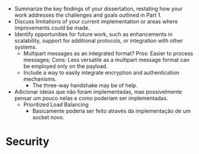 - Summarize the key findings of your dissertation, restating how your work addresses the challenges and goals outlined in Part 1.
- Discuss limitations of your current implementation or areas where improvements could be made.
- Identify opportunities for future work, such as enhancements in scalability, support for additional protocols, or integration with other systems.
	- Multipart messages as an integrated format? Pros: Easier to process messages; Cons: Less versatile as a multipart message format can be employed only on the payload.
	- Include a way to easily integrate encryption and authentication mechanisms.
		- The three-way handshake may be of help.
- Adicionar ideias que não foram implementadas, mas possivelmente pensar um pouco nelas e como poderiam ser implementadas.
	- Prioritized Load Balancing
		- Basicamente poderia ser feito através da implementação de um socket novo.

# Security

